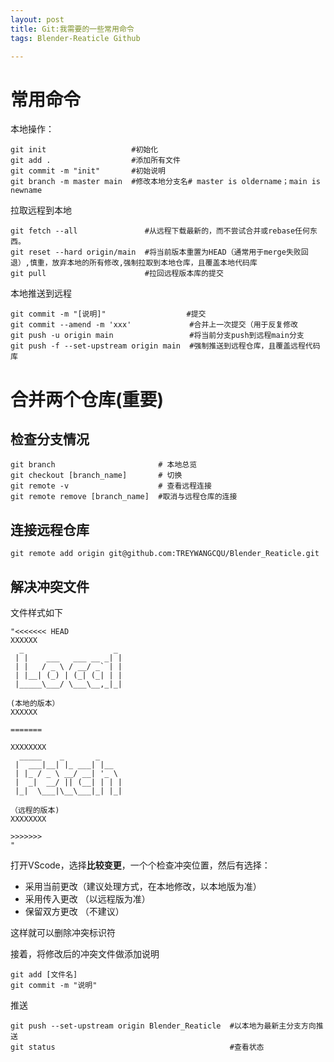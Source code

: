```yaml
---
layout: post
title: Git:我需要的一些常用命令
tags: Blender-Reaticle Github

---
```


# 常用命令

本地操作： 
``` shell
git init                   #初始化
git add .                  #添加所有文件
git commit -m "init"       #初始说明
git branch -m master main  #修改本地分支名# master is oldername；main is newname

```

拉取远程到本地
```shell
git fetch --all               #从远程下载最新的，而不尝试合并或rebase任何东西。
git reset --hard origin/main  #将当前版本重置为HEAD（通常用于merge失败回退）,慎重，放弃本地的所有修改,强制拉取到本地仓库，且覆盖本地代码库
git pull                      #拉回远程版本库的提交
```

本地推送到远程
``` shell
git commit -m "[说明]"                  #提交
git commit --amend -m 'xxx'             #合并上一次提交（用于反复修改
git push -u origin main                 #将当前分支push到远程main分支 
git push -f --set-upstream origin main  #强制推送到远程仓库，且覆盖远程代码库
```

# 合并两个仓库(重要)

## 检查分支情况
```shell
git branch                       # 本地总览
git checkout [branch_name]       # 切换
git remote -v                    # 查看远程连接
git remote remove [branch_name]  #取消与远程仓库的连接
```
## 连接远程仓库
``` shell
git remote add origin git@github.com:TREYWANGCQU/Blender_Reaticle.git

```
## 解决冲突文件
文件样式如下
``` shell
"<<<<<<< HEAD 
XXXXXX
  _                    _ 
 | |    ___   ___ __ _| |
 | |   / _ \ / __/ _` | |
 | |__| (_) | (_| (_| | |
 |_____\___/ \___\__,_|_|
                         
(本地的版本）
XXXXXX

=======

XXXXXXXX
  _____    _       _     
 |  ___|__| |_ ___| |__  
 | |_ / _ \ __/ __| '_ \ 
 |  _|  __/ || (__| | | |
 |_|  \___|\__\___|_| |_|  
                    
（远程的版本)
XXXXXXXX

>>>>>>>
"

```
打开VScode，选择**比较变更**，一个个检查冲突位置，然后有选择：


* 采用当前更改（建议处理方式，在本地修改，以本地版为准）
* 采用传入更改 （以远程版为准）
* 保留双方更改 （不建议）

这样就可以删除冲突标识符

接着，将修改后的冲突文件做添加说明
``` shell
git add [文件名]
git commit -m "说明"
```

推送 
```
git push --set-upstream origin Blender_Reaticle  #以本地为最新主分支方向推送
git status                                       #查看状态
```

